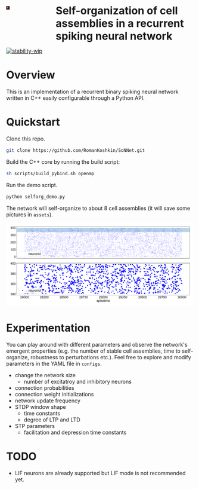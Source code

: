 <div style="display: flex;">
  <div style="flex: 1; padding-right: 20px; width: 10%;">
    <img src="assets/HERO.webp" style="width: 10%;">
  </div>
  <div style="flex: 4; padding-left: 20px; width: 90%;">
    <h1 style="font-size: 2em; font-weight: bold; margin: 0;">
      Self-organization of cell assemblies in a recurrent spiking neural network
    </h1>
  </div>
</div>

[![stability-wip](https://img.shields.io/badge/stability-wip-lightgrey.svg)](https://github.com/mkenney/software-guides/blob/master/STABILITY-BADGES.md#work-in-progress)
# Overview

This is an implementation of a recurrent binary spiking neural network written in C++ easily configurable through a Python API. 

# Quickstart

Clone this repo.

```bash
git clone https://github.com/RomanKoshkin/SoNNet.git
```

Build the C++ core by running the build script:

```bash
sh scripts/build_pybind.sh openmp
```

Run the demo script. 

```bash
python selforg_demo.py
```

The network will self-organize to about 8 cell assemblies (it will save some pictures in `assets`).


<p align="center">
  <img src="assets/ca.png" width="500">
</p>

# Experimentation

You can play around with different parameters and observe the network's emergent properties (e.g. the number of stable cell assemblies, time to self-organize, robustness to perturbations etc.). Feel free to explore and modify parameters in the YAML file in `configs`.

- change the network size
  - number of excitatroy and inhibitory neurons
- connection probabilities
- connection weight initializations
- network update frequency
- STDP window shape
  - time constants
  - degree of LTP and LTD
- STP parameters
  - facilitation and depression time constants

# TODO

- LIF neurons are already supported but LIF mode is not recommended yet.


  